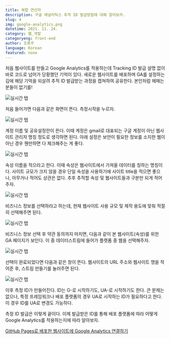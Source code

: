 ```yaml
---
title: 복합 연산자
description: 구글 애널리틱스 추적 ID 발급방법에 대해 알아보자.
slug: 4
img: google-analytics.png
datetime: 2021. 11. 24.
category: 웹_개발
categoryeng: front-end
author: 조용주
language: Korean
featured: none
---
```


처음 웹사이트를 만들고 Google Analytics를 적용하는데 Tracking ID 발급 설명 없이 바로 코드로 넘어가 당황했던 기억이 있다. 새로운 웹사이트를 배포하며 GA를 설정하는 김에 해당 기억을 되살려 추적 ID 발급받는 과정을 캡쳐하여 공유한다. 본인처럼 헤매는 분들이 없기를!

![실시간 탭](/google-analytics-tracking-id/01.png)

처음 들어가면 다음과 같은 화면이 뜬다. 측정시작을 누르자.

![실시간 탭](/google-analytics-tracking-id/02.png)

계정 이름 및 공유설정란이 뜬다. 이때 계정은 gmail로 대표되는 구글 계정이 아닌 웹사이트 관리자 명칭 정도로 생각하면 된다. 아래 설정은 보안이 필요한 정보를 소지한 웹이 아닌 경우 웬만하면 다 체크해주는 게 좋다.

![실시간 탭](/google-analytics-tracking-id/03.png)

속성 이름을 적으라고 한다. 이때 속성은 웹사이트에서 가져올 데이터를 칭하는 명칭이다. 사이트 규모가 크지 않을 경우 단일 속성을 사용하기에 사이트 title을 적으면 좋으나, 아무거나 적어도 상관은 없다. 추후 추적할 속성 및 웹사이트들과 구분만 되게 적어주자.

![실시간 탭](/google-analytics-tracking-id/04.png)

비즈니스 정보를 선택하라고 하는데, 현재 웹사이트 사용 규모 및 제작 용도에 맞춰 적절히 선택해주면 된다.

![실시간 탭](/google-analytics-tracking-id/05.png)

비즈니스 정보 선택 후 약관 동의까지 마치면, 다음과 같이 본 웹사이트(속성)를 위한 GA 페이지가 보인다. 이 중 데이터스트림에 들어가 플랫폼 중 웹을 선택해주자.

![실시간 탭](/google-analytics-tracking-id/06.png)

선택이 완료되었다면 다음과 같은 창이 뜬다. 웹사이트의 URL 주소와 웹사이트 명을 적어준 후, 스트림 만들기를 눌러주면 된다.

![실시간 탭](/google-analytics-tracking-id/07.png)

이후 측정 ID가 만들어진다. ID는 G-로 시작하기도, UA-로 시작하기도 한다. 큰 문제는 없으나, 특정 프레임워크나 배포 플랫폼의 경우 UA로 시작하는 ID가 필요하다고 한다. 이 경우 ID를 UA로 변경도 가능하다.

측정 ID 발급은 이렇게 끝이다. 이제 발급받은 ID를 통해 배포 플랫폼에 따라 어떻게 Google Analytics를 적용하는지에 따라 알아보자.

[GitHub Pages로 배포한 웹사이트에 Google Analytics 연결하기](https://www.blog.cosadama.com/google-analytics-for-github-pages)